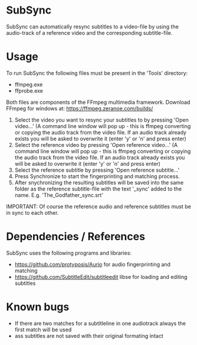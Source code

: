 # SubSync
SubSync can automatically resync subtitles to a video-file by using the audio-track of a reference video and the corresponding subtitle-file.

# Usage
To run SubSync the following files must be present in the 'Tools' directory:
- ffmpeg.exe
- ffprobe.exe

Both files are components of the FFmpeg multimedia framework. Download FFmpeg for windows at: https://ffmpeg.zeranoe.com/builds/

1. Select the video you want to resync your subtitles to by pressing 'Open video...' (A command line window will pop up - this is ffmpeg converting or copying the audio track from the video file. If an audio track already exists you will be asked to overwrite it (enter 'y' or 'n' and press enter)
2. Select the reference video by pressing 'Open reference video...' (A command line window will pop up - this is ffmpeg converting or copying the audio track from the video file. If an audio track already exists you will be asked to overwrite it (enter 'y' or 'n' and press enter)
3. Select the reference subtitle by pressing 'Open reference subtitle...'
4. Press Synchronize to start the fingerprinting and matching process.
5. After snychronizing the resulting subtitles will be saved into the same folder as the reference subtitle-file with the text '_sync' added to the name. E.g. 'The_Godfather_sync.srt'

IMPORTANT: Of course the reference audio and reference subtitles must be in sync to each other.


# Dependencies / References
SubSync uses the following programs and libraries:
- https://github.com/protyposis/Aurio for audio fingerprinting and matching
- https://github.com/SubtitleEdit/subtitleedit libse for loading and editing subtitles


# Known bugs
- If there are two matches for a subtitleline in one audiotrack always the first match will be used
- ass subtitles are not saved with their original formating intact
